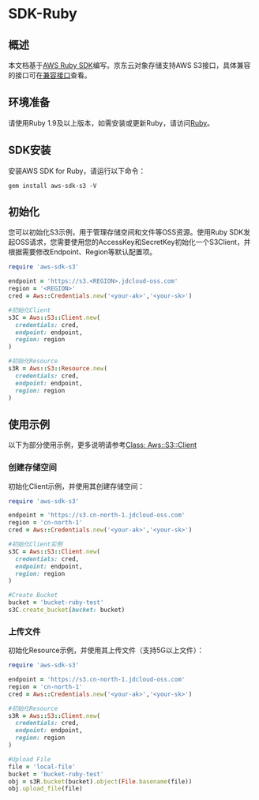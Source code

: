 # SDK-Ruby

## 概述

本文档基于[AWS Ruby SDK](https://docs.aws.amazon.com/zh_cn/sdk-for-ruby/v3/developer-guide/welcome.html)编写。京东云对象存储支持AWS S3接口，具体兼容的接口可在[兼容接口](../Compatibility-API/Compatibility-API-Overview.md)查看。

## 环境准备

请使用Ruby 1.9及以上版本，如需安装或更新Ruby，请访问[Ruby](http://www.ruby-lang.org/en/)。

## SDK安装
安装AWS SDK for Ruby，请运行以下命令：
```
gem install aws-sdk-s3 -V
```

## 初始化

您可以初始化S3示例，用于管理存储空间和文件等OSS资源。使用Ruby SDK发起OSS请求，您需要使用您的AccessKey和SecretKey初始化一个S3Client，并根据需要修改Endpoint、Region等默认配置项。

```Ruby
require 'aws-sdk-s3'

endpoint = 'https://s3.<REGION>.jdcloud-oss.com'
region = '<REGION>'
cred = Aws::Credentials.new('<your-ak>','<your-sk>')

#初始化Client
s3C = Aws::S3::Client.new(
  credentials: cred,
  endpoint: endpoint,
  region: region
)

#初始化Resource
s3R = Aws::S3::Resource.new(
  credentials: cred,
  endpoint: endpoint,
  region: region
)
```

## 使用示例

以下为部分使用示例，更多说明请参考[Class: Aws::S3::Client](https://docs.aws.amazon.com/sdk-for-ruby/v3/api/Aws/S3/Client.html)

### 创建存储空间
初始化Client示例，并使用其创建存储空间：
```Ruby
require 'aws-sdk-s3'

endpoint = 'https://s3.cn-north-1.jdcloud-oss.com'
region = 'cn-north-1'
cred = Aws::Credentials.new('<your-ak>','<your-sk>')

#初始化Client实例
s3C = Aws::S3::Client.new(
  credentials: cred,
  endpoint: endpoint,
  region: region
)

#Create Bucket
bucket = 'bucket-ruby-test'
s3C.create_bucket(bucket: bucket)
```

### 上传文件
初始化Resource示例，并使用其上传文件（支持5G以上文件）：
```Ruby
require 'aws-sdk-s3'

endpoint = 'https://s3.cn-north-1.jdcloud-oss.com'
region = 'cn-north-1'
cred = Aws::Credentials.new('<your-ak>','<your-sk>')

#初始化Resource
s3R = Aws::S3::Client.new(
  credentials: cred,
  endpoint: endpoint,
  region: region
)

#Upload File
file = 'local-file'
bucket = 'bucket-ruby-test'
obj = s3R.bucket(bucket).object(File.basename(file))
obj.upload_file(file)
```
